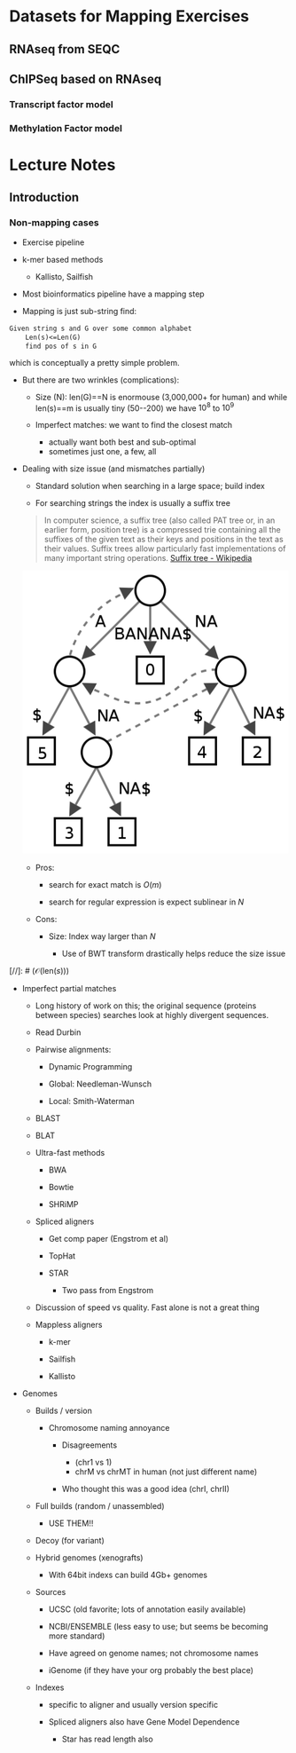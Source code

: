 # Datasets for Mapping Exercises

## RNAseq from SEQC

## ChIPSeq based on RNAseq

### Transcript factor model

### Methylation Factor model

# Lecture Notes

## Introduction

### Non-mapping cases

- Exercise pipeline

- k-mer based methods

	- Kallisto, Sailfish

- Most bioinformatics pipeline have a mapping step

- Mapping is just sub-string find:
```
Given string s and G over some common alphabet
	Len(s)<=Len(G)
	find pos of s in G
```

which is conceptually a pretty simple problem. 

- But there are two wrinkles (complications):

	- Size (N): len(G)==N is enormouse (3,000,000+ for human)
	and while len(s)==m is usually tiny (50--200) we have $10^8$
	to $10^9$
	
	- Imperfect matches: we want to find the closest match
	
		- actually want both best and sub-optimal
		- sometimes just one, a few, all
		
- Dealing with size issue (and mismatches partially)

	- Standard solution when searching in a large space; build index
	
	- For searching strings the index is usually a suffix tree
	
	> In computer science, a suffix tree (also called PAT tree or, in an earlier form, 	position tree) is a compressed trie containing all the suffixes of the given text as their 	keys and positions in the text as their values. Suffix trees allow particularly fast 	implementations of many important string operations.
	[Suffix tree - Wikipedia](https://en.wikipedia.org/wiki/Suffix_tree)
	
	![Wiki](images/495px-Suffix_tree_BANANA.svg.png "Suffix Tree (wiki)")
	
	- Pros: 
	
		- search for exact match is $O(m)$

		- search for regular expression is expect sublinear in $N$
		
	- Cons:
	
		- Size: Index way larger than $N$
		
			- Use of BWT transform drastically helps reduce the size issue
		
[//]: # ($\mathcal{O}(\mathrm{len}(s))$)

- Imperfect partial matches

	- Long history of work on this; the original sequence (proteins between species) searches look at highly divergent sequences.
	
	- Read Durbin
	
	- Pairwise alignments:
	
		- Dynamic Programming
	
		- Global: Needleman-Wunsch
		
		- Local: Smith-Waterman
		
	- BLAST
	
	- BLAT
	
	- Ultra-fast methods

		- BWA

		- Bowtie

		- SHRiMP
		
	- Spliced aligners
	
		- Get comp paper (Engstrom et al)
		
		- TopHat
		
		- STAR
		
			- Two pass from Engstrom
		
	- Discussion of speed vs quality. Fast alone is not a great thing
	
	- Mappless aligners
	
		- k-mer
		
		- Sailfish
		
		- Kallisto
		
- Genomes

	- Builds / version
	
		- Chromosome naming annoyance
		
			- Disagreements 
			
				- (chr1 vs 1)
				- chrM vs chrMT in human (not just different name)
				
			- Who thought this was a good idea (chrI, chrII)
			
	- Full builds (random / unassembled)
		
		- USE THEM!!
			
	- Decoy (for variant)
		
	- Hybrid genomes (xenografts)
	
		- With 64bit indexs can build 4Gb+ genomes
		
	- Sources
	
		- UCSC (old favorite; lots of annotation easily available)
		
		- NCBI/ENSEMBLE (less easy to use; but seems be becoming more standard)
		
		- Have agreed on genome names; not chromosome names
	
		- iGenome (if they have your org probably the best place)
		
	- Indexes
		
		- specific to aligner and usually version specific
		
		- Spliced aligners also have Gene Model Dependence
		
			- Star has read length also
			
	